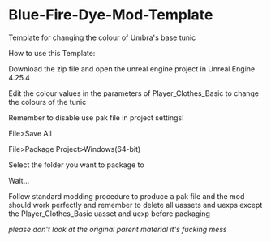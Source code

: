 # Blue-Fire-Dye-Mod-Template
Template for changing the colour of Umbra's base tunic

How to use this Template:

Download the zip file and open the unreal engine project in Unreal Engine 4.25.4

Edit the colour values in the parameters of Player_Clothes_Basic to change the colours of the tunic

Remember to disable use pak file in project settings!

File>Save All

File>Package Project>Windows(64-bit)

Select the folder you want to package to 

Wait...




Follow standard modding procedure to produce a pak file and the mod should work perfectly and remember to delete all uassets and uexps except the Player_Clothes_Basic uasset and uexp before packaging

*please don't look at the original parent material it's fucking mess*
